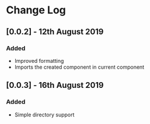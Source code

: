 # Change Log

## [0.0.2] - 12th August 2019
### Added
- Improved formatting
- Imports the created component in current component

## [0.0.3] - 16th August 2019
### Added
- Simple directory support

